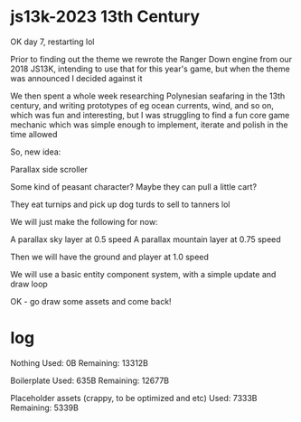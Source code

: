 # js13k-2023 13th Century

OK day 7, restarting lol

Prior to finding out the theme we rewrote the Ranger Down engine from our 2018 
JS13K, intending to use that for this year's game, but when the theme was 
announced I decided against it

We then spent a whole week researching Polynesian seafaring in the 13th century, 
and writing prototypes of eg ocean currents, wind, and so on, which was fun and 
interesting, but I was struggling to find a fun core game mechanic which was 
simple enough to implement, iterate and polish in the time allowed

So, new idea:

Parallax side scroller

Some kind of peasant character? Maybe they can pull a little cart?

They eat turnips and pick up dog turds to sell to tanners lol

We will just make the following for now:

A parallax sky layer at 0.5 speed
A parallax mountain layer at 0.75 speed

Then we will have the ground and player at 1.0 speed

We will use a basic entity component system, with a simple update and draw 
loop

OK - go draw some assets and come back!

# log

Nothing
Used: 0B
Remaining: 13312B

Boilerplate
Used: 635B
Remaining: 12677B

Placeholder assets (crappy, to be optimized and etc)
Used: 7333B
Remaining: 5339B
